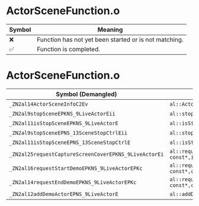 # ActorSceneFunction.o
| Symbol | Meaning 
| ------------- | ------------- 
| :x: | Function has not yet been started or is not matching. 
| :white_check_mark: | Function is completed. 


# ActorSceneFunction.o
| Symbol (Demangled) | Symbol (Mangled) | Decompiled? |
| ------------- |  ------------- | ------------- |
| `_ZN2al14ActorSceneInfoC2Ev` | `al::ActorSceneInfo::ActorSceneInfo(void)` | :white_check_mark: |
| `_ZN2al9stopSceneEPKNS_9LiveActorEii` | `al::stopScene(al::LiveActor const*,int,int)` | :white_check_mark: |
| `_ZN2al11isStopSceneEPKNS_9LiveActorE` | `al::isStopScene(al::LiveActor const*)` | :white_check_mark: |
| `_ZN2al9stopSceneEPNS_13SceneStopCtrlEii` | `al::stopScene(al::SceneStopCtrl *,int,int)` | :white_check_mark: |
| `_ZN2al11isStopSceneEPNS_13SceneStopCtrlE` | `al::isStopScene(al::SceneStopCtrl *)` | :white_check_mark: |
| `_ZN2al25requestCaptureScreenCoverEPKNS_9LiveActorEi` | `al::requestCaptureScreenCover(al::LiveActor const*,int)` | :white_check_mark: |
| `_ZN2al16requestStartDemoEPKNS_9LiveActorEPKc` | `al::requestStartDemo(al::LiveActor const*,char const*)` | :white_check_mark: |
| `_ZN2al14requestEndDemoEPKNS_9LiveActorEPKc` | `al::requestEndDemo(al::LiveActor const*,char const*)` | :white_check_mark: |
| `_ZN2al12addDemoActorEPNS_9LiveActorE` | `al::addDemoActor(al::LiveActor *)` | :white_check_mark: |
